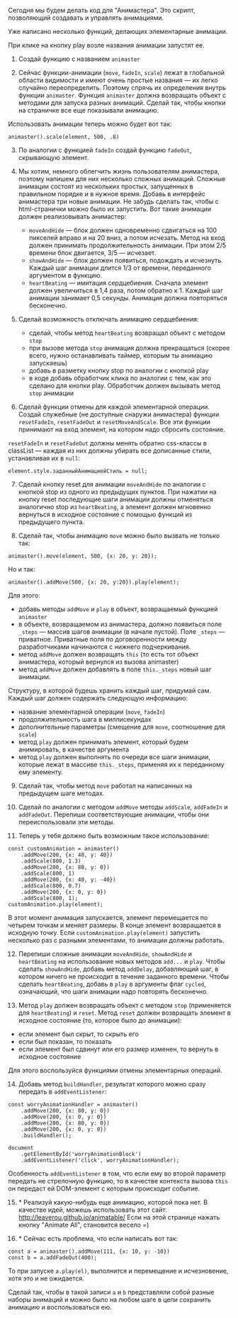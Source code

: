 Сегодня мы будем делать код для "Анимастера". Это скрипт, позволяющий создавать и управлять анимациями.

Уже написано несколько функций, делающих элементарные анимации.

При клике на кнопку play возле названия анимации запустят ее.

1.  Создай функцию с названием `animaster`

2.  Сейчас функции-анимации (`move`, `fadeIn`, `scale`) лежат в глобальной области видимости 
и имеют очень простые названия — их легко случайно переопределить. 
Поэтому спрячь их определения внутрь функции `animaster`. 
Функция `animaster` должна возвращать объект с методами для запуска разных анимаций. 
Сделай так, чтобы кнопки на страничке все еще показывали анимацию.

Использовать анимации теперь можно будет вот так:

```
animaster().scale(element, 500, .8)
```

3.  По аналогии с функцией `fadeIn` создай функцию `fadeOut`, скрывающую элемент.

4.  Мы хотим, немного облегчить жизнь пользователям анимастера, поэтому напишем для них несколько сложных анимаций. 
Сложные анимации состоят из нескольких простых, запущенных в правильном порядке и в нужное время. 
Добавь в интерфейс анимастера три новые анимации. Не забудь сделать так, чтобы с html-странички можно было их запустить. 
Вот такие анимации должен реализовывать анимастер:

    - `moveAndHide` — блок должен одновременно сдвигаться на 100 пикселей вправо и на 20 вниз, а потом исчезать. 
    Метод на вход должен принимать продолжительность анимации. При этом 2/5 времени блок двигается, 3/5 — исчезает.
    - `showAndHide` — блок должен появиться, подождать и исчезнуть. 
    Каждый шаг анимации длится 1/3 от времени, переданного аргументом в функцию.
    - `heartBeating` — имитация сердцебиения. Сначала элемент должен увеличиться в 1,4 раза, потом обратно к 1. 
    Каждый шаг анимации занимает 0,5 секунды. Анимация должна повторяться бесконечно.

5.  Сделай возможность отключать анимацию сердцебиения:

    - сделай, чтобы метод `heartBeating` возвращал объект с методом `stop`
    - при вызове метода `stop` анимация должна прекращаться 
    (скорее всего, нужно останавливать таймер, которым ты анимацию запускаешь)
    - добавь в разметку кнопку stop по аналогии с кнопкой play
    - в коде добавь обработчик клика по аналогии с тем, как это сделано для кнопки play. 
    Обработчик должен вызывать метод `stop` анимации

6.  Сделай функции отмены для каждой элементарной операции. 
Создай служебные (не доступные снаружи анимастера) функции `resetFadeIn`, `resetFadeOut` и `resetMoveAndScale`. 
Все эти функции принимают на вход элемент, на котором надо сбросить состояние.

`resetFadeIn` и `resetFadeOut` должны менять обратно css-классы в classList 
— каждая из них должны убирать все дописанные стили, устанавливая их в `null`:

```
element.style.заданныйАнимациейСтиль = null;
```

7.  Сделай кнопку reset для анимации `moveAndHide` по аналогии с кнопкой stop из одного из предыдущих пунктов. 
При нажатии на кнопку reset последующие шаги анимации должны отменяться аналогично stop из `heartBeating`, 
а элемент должен мгновенно вернуться в исходное состояние с помощью функций из предыдущего пункта.

8.  Сделай так, чтобы анимацию `move` можно было вызвать не только так:

```
animaster().move(element, 500, {x: 20, y: 20});
```

Но и так:

```
animaster().addMove(500, {x: 20, y:20}).play(element);
```

Для этого:

- добавь методы `addMove` и `play` в объект, возвращаемый функцией `animaster`
- в объекте, возвращаемом из анимастера, должно появиться поле `_steps` — массив шагов анимации (в начале пустой). 
Поле `_steps` — приватное. Приватные поля по договоренности между разработчиками начинаются с нижнего подчеркивания.
- метод `addMove` должен возвращать `this` (то есть тот объект анимастера, который вернулся из вызова animaster)
- метод `addMove` должен добавлять в поле `this._steps` новый шаг анимации.

Структуру, в которой будешь хранить каждый шаг, придумай сам.
Каждый шаг должен содержать следующую информацию:

- название элементарной операции (`move`, `fadeIn`)
- продолжительность шага в миллисекундах
- дополнительные параметры (смещение для `move`, соотношение для `scale`)
- метод `play` должен принимать элемент, который будем анимировать, в качестве аргумента
- метод `play` должен выполнять по очереди все шаги анимации, которые лежат в массиве `this._steps`, 
применяя их к переданному ему элементу.

9. Сделай так, чтобы метод `move` работал на написанных на предыдущем шаге методах.

10. Сделай по аналогии с методом `addMove` методы `addScale`, `addFadeIn` и `addFadeOut`. 
Перепиши соответствующие анимации, чтобы они переиспользовали эти методы.

11. Теперь у тебя должно быть возможным такое использование:

```
const customAnimation = animaster()
    .addMove(200, {x: 40, y: 40})
    .addScale(800, 1.3)
    .addMove(200, {x: 80, y: 0})
    .addScale(800, 1)
    .addMove(200, {x: 40, y: -40})
    .addScale(800, 0.7)
    .addMove(200, {x: 0, y: 0})
    .addScale(800, 1);
customAnimation.play(element);
```

В этот момент анимация запускается, элемент перемещается по четырем точкам и меняет размеры. 
В конце элемент возвращается в исходную точку. 
Если `customAnimation.play(element)` запустить несколько раз с разными элементами, то анимации должны работать.

12. Перепиши сложные анимации `moveAndHide`, `showAndHide` и `heartBeating` на использование новых методов `add...` и `play`. Чтобы сделать `showAndHide`, добавь метод `addDelay`, добавляющий шаг, в котором ничего не происходит в течение заданного времени. Чтобы сделать `heartBeating`, добавь в `play` в аргументы флаг `cycled`, означающий, что шаги анимации надо повторять бесконечно.

13. Метод `play` должен возвращать объект с методом `stop` (применяется для `heartBeating`) и `reset`. Метод `reset` должен возвращать элемент в исходное состояние (то, которое было до анимации):

- если элемент был скрыт, то скрыть его
- если был показан, то показать
- если элемент был сдвинут или его размер изменен, то вернуть в исходное состояние

Для этого воспользуйся функциями отмены элементарных операций.

14. Добавь метод `buildHandler`, результат которого можно сразу передать в `addEventListener`:

```
const worryAnimationHandler = animaster()
    .addMove(200, {x: 80, y: 0})
    .addMove(200, {x: 0, y: 0})
    .addMove(200, {x: 80, y: 0})
    .addMove(200, {x: 0, y: 0})
    .buildHandler();

document
    .getElementById('worryAnimationBlock')
    .addEventListener('click', worryAnimationHandler);
```

Особенность `addEventListener` в том, что если ему во второй параметр передать не стрелочную функцию, то в качестве контекста вызова `this` он передаст ей DOM-элемент с которым происходит событие.

15. \* Реализуй какую-нибудь еще анимацию, которой пока нет. В качестве идей, можешь использовать этот сайт: http://leaverou.github.io/animatable/ Если на этой странице нажать кнопку "Animate All", становится весело =)

16. \* Сейчас есть проблема, что если написать вот так:

```
const a = animaster().addMove(111, {x: 10, y: -10})
const b = a.addFadeOut(400);
```

То при запуске `a.play(el)`, выполнится и перемещение и исчезновение, хотя это и не ожидается.

Сделай так, чтобы в такой записи `a` и `b` представляли собой разные наборы анимаций и можно было на любом шаге в цепи сохранить анимацию и воспользоваться ею.
